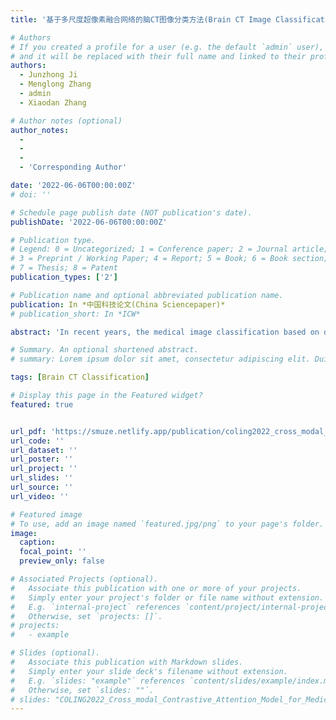 ```yaml
---
title: '基于多尺度超像素融合网络的脑CT图像分类方法(Brain CT Image Classification Based on Multi-scale Superpixel Fusion Network)'

# Authors
# If you created a profile for a user (e.g. the default `admin` user), write the username (folder name) here
# and it will be replaced with their full name and linked to their profile.
authors:
  - Junzhong Ji
  - Menglong Zhang
  - admin
  - Xiaodan Zhang

# Author notes (optional)
author_notes:
  - 
  -
  -
  - 'Corresponding Author'

date: '2022-06-06T00:00:00Z'
# doi: ''

# Schedule page publish date (NOT publication's date).
publishDate: '2022-06-06T00:00:00Z'

# Publication type.
# Legend: 0 = Uncategorized; 1 = Conference paper; 2 = Journal article;
# 3 = Preprint / Working Paper; 4 = Report; 5 = Book; 6 = Book section;
# 7 = Thesis; 8 = Patent
publication_types: ['2']

# Publication name and optional abbreviated publication name.
publication: In *中国科技论文(China Sciencepaper)*
# publication_short: In *ICW*

abstract: 'In recent years, the medical image classification based on deep learning has become a new hot topic. Brain CT images lack natural visual features such as brightness, color and texture that can be easily recognized, and the morphology and location of lesions are variable. However, the convolutional neural network, which is widely used for image feature extraction, cannot effectively mine the lesion features of Brain CT images, thus affecting the classification performance. According to the visual characteristics of Brain CT images, this paper proposes a novel Brain CT image classification method based on multi-scale superpixel fusion network (MSFN). MSFN is able to extract more expressive classification features through image fusion and feature fusion. Firstly, the original Brain CT image is enhanced by multi-scale superpixel to obtain the optimized fusion image. Then, we combine the high- level features of the fusion image with the multi-scale superpixel low-level features to obtain more discriminative features for the classification of Brain CT images. Experimental results validate the effectiveness of the proposed method.'

# Summary. An optional shortened abstract.
# summary: Lorem ipsum dolor sit amet, consectetur adipiscing elit. Duis posuere tellus ac convallis placerat. Proin tincidunt magna sed ex sollicitudin condimentum.

tags: [Brain CT Classification]

# Display this page in the Featured widget?
featured: true


url_pdf: 'https://smuze.netlify.app/publication/coling2022_cross_modal_contrastive_attention_model_for_medical_report_generation/paper.pdf'
url_code: ''
url_dataset: ''
url_poster: ''
url_project: ''
url_slides: ''
url_source: ''
url_video: ''

# Featured image
# To use, add an image named `featured.jpg/png` to your page's folder.
image:
  caption: 
  focal_point: ''
  preview_only: false

# Associated Projects (optional).
#   Associate this publication with one or more of your projects.
#   Simply enter your project's folder or file name without extension.
#   E.g. `internal-project` references `content/project/internal-project/index.md`.
#   Otherwise, set `projects: []`.
# projects:
#   - example

# Slides (optional).
#   Associate this publication with Markdown slides.
#   Simply enter your slide deck's filename without extension.
#   E.g. `slides: "example"` references `content/slides/example/index.md`.
#   Otherwise, set `slides: ""`.
# slides: "COLING2022_Cross_modal_Contrastive_Attention_Model_for_Medical_Report_Generation"
---
```



